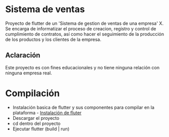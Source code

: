 # Sistema de ventas


Proyecto de flutter de un 'Sistema de gestion de ventas de una empresa' X. Se encarga de informatizar el proceso de creacion, registro y control de cumplimiento de contratos, así como hacer el seguimiento de la producción de los productos y los clientes de la empresa.

## Aclaración

Este proyecto es con fines educacionales y no tiene ninguna relación con ninguna empresa real.

# Compilación
- Instalación basica de flutter y sus componentes para compilar en la plataforma - [Instalación de fluter](https://esflutter.dev/docs/get-started/install)
- Descargar el proyecto
- cd dentro del proyecto
- Ejecutar flutter (build | run)

